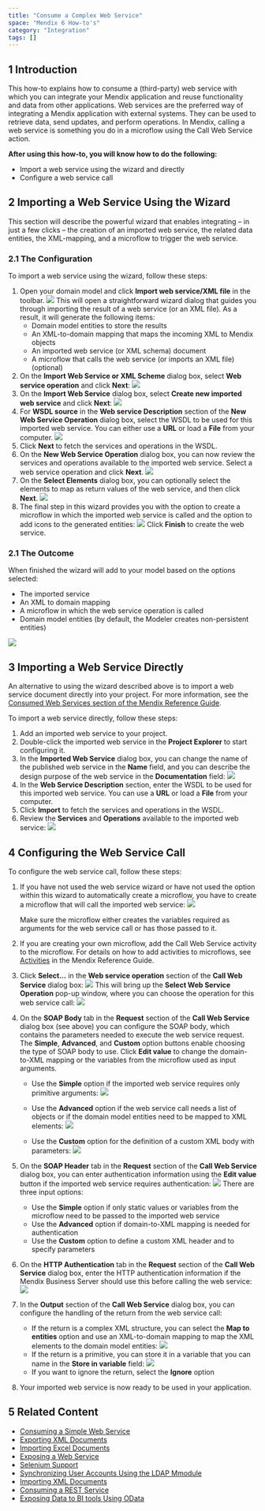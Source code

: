 ```yaml
---
title: "Consume a Complex Web Service"
space: "Mendix 6 How-to's"
category: "Integration"
tags: []
---
```


## 1 Introduction

This how-to explains how to consume a (third-party) web service with which you can integrate your Mendix application and reuse functionality and data from other applications. Web services are the preferred way of integrating a Mendix application with external systems. They can be used to retrieve data, send updates, and perform operations. In Mendix, calling a web service is something you do in a microflow using the Call Web Service action.

**After using this how-to, you will know how to do the following:**  

* Import a web service using the wizard and directly
* Configure a web service call

## 2 Importing a Web Service Using the Wizard

This section will describe the powerful wizard that enables integrating – in just a few clicks – the creation of an imported web service, the related data entities, the XML-mapping, and a microflow to trigger the web service.

### 2.1 The Configuration

To import a web service using the wizard, follow these steps:

1. Open your domain model and click **Import web service/XML file** in the toolbar.
    ![](attachments/18448730/18581788.png)
    This will open a straightforward wizard dialog that guides you through importing the result of a web service (or an XML file). As a result, it will generate the following items:
    * Domain model entities to store the results
    * An XML-to-domain mapping that maps the incoming XML to Mendix objects
    * An imported web service (or XML schema) document
    * A microflow that calls the web service (or imports an XML file) (optional)
2. On the **Import Web Service or XML Scheme** dialog box, select **Web service operation** and click **Next**:
    ![](attachments/18448730/18581787.png)
3. On the **Import Web Service** dialog box, select **Create new imported web service** and click **Next**:
    ![](attachments/18448730/18581786.png)
4. For **WSDL source** in the **Web service Description** section of the **New Web Service Operation** dialog box, select the WSDL to be used for this imported web service. You can either use a **URL** or load a **File** from your computer.
    ![](attachments/18448730/18581785.png)
5. Click **Next** to fetch the services and operations in the WSDL.
6. On the **New Web Service Operation** dialog box, you can now review the services and operations available to the imported web service. Select a web service operation and click **Next**.
    ![](attachments/18448730/18581784.png)
7. On the **Select Elements** dialog box, you can optionally select the elements to map as return values of the web service, and then click **Next**.
    ![](attachments/18448730/18581783.png)
8. The final step in this wizard provides you with the option to create a microflow in which the imported web service is called and the option to add icons to the generated entities: 
    ![](attachments/18448730/18581782.png)
    Click **Finish** to create the web service.

### 2.1 The Outcome

When finished the wizard will add to your model based on the options selected:

* The imported service
* An XML to domain mapping
* A microflow in which the web service operation is called
* Domain model entities (by default, the Modeler creates non-persistent entities)

![](attachments/18448730/18581781.png)

## 3 Importing a Web Service Directly

An alternative to using the wizard described above is to import a web service document directly into your project. For more information, see the [Consumed Web Services section of the Mendix Reference Guide](/refguide6/Consumed+Web+Services).

To import a web service directly, follow these steps:

1. Add an imported web service to your project.
2. Double-click the imported web service in the **Project Explorer** to start configuring it.
3. In the **Imported Web Service** dialog box, you can change the name of the published web service in the **Name** field, and you can describe the design purpose of the web service in the **Documentation** field:
    ![](attachments/18448730/18581780.png)
4. In the **Web Service Description** section, enter the WSDL to be used for this imported web service. You can use a **URL** or load a **File** from your computer. 
5. Click **Import** to fetch the services and operations in the WSDL.
6. Review the **Services** and **Operations** available to the imported web service:
    ![](attachments/18448730/18581779.png)

## 4 Configuring the Web Service Call

To configure the web service call, follow these steps:

1. If you have not used the web service wizard or have not used the option within this wizard to automatically create a microflow, you have to create a microflow that will call the imported web service:
    ![](attachments/18448730/18581778.png)

    <div class="alert alert-info">

    Make sure the microflow either creates the variables required as arguments for the web service call or has those passed to it.

    </div>

2. If you are creating your own microflow, add the Call Web Service activity to the microflow. For details on how to add activities to microflows, see [Activities](/refguide6/Activities) in the Mendix Reference Guide.
3. Click **Select...** in the **Web service operation** section of the **Call Web Service** dialog box:
    ![](attachments/18448730/18581796.png)
    This will bring up the **Select Web Service Operation** pop-up window, where you can choose the operation for this web service call:
    ![](attachments/18448730/18581777.png)
4. On the **SOAP Body** tab in the **Request** section of the **Call Web Service** dialog box (see above) you can configure the SOAP body, which contains the parameters needed to execute the web service request. The **Simple**, **Advanced**, and **Custom** option buttons enable choosing the type of SOAP body to use. Click **Edit value** to change the domain-to-XML mapping or the variables from the microflow used as input arguments.
    * Use the **Simple** option if the imported web service requires only primitive arguments:
    ![](attachments/18448730/18581791.png)

    * Use the **Advanced** option if the web service call needs a list of objects or if the domain model entities need to be mapped to XML elements: 
    ![](attachments/18448730/18581795.png)

    * Use the **Custom** option for the definition of a custom XML body with parameters:
    ![](attachments/18448730/18581792.png)
5. On the **SOAP Header** tab in the **Request** section of the **Call Web Service** dialog box, you can enter authentication information using the **Edit value** button if the imported web service requires authentication:
    ![](attachments/18448730/18581793.png)
    There are three input options:
    * Use the **Simple** option if only static values or variables from the microflow need to be passed to the imported web service
    * Use the **Advanced** option if domain-to-XML mapping is needed for authentication
    * Use the **Custom** option to define a custom XML header and to specify parameters
6. On the **HTTP Authentication** tab in the **Request** section of the **Call Web Service** dialog box, enter the HTTP authentication information if the Mendix Business Server should use this before calling the web service:
    ![](attachments/18448730/18581794.png)
7. In the **Output** section of the **Call Web Service** dialog box, you can configure the handling of the return from the web service call:
    * If the return is a complex XML structure, you can select the **Map to entities** option and use an XML-to-domain mapping to map the XML elements to the domain model entities:
    ![](attachments/18448730/18581790.png)
    * If the return is a primitive, you can store it in a variable that you can name in the **Store in variable** field:
    ![](attachments/18448730/18581789.png)
    * If you want to ignore the return, select the **Ignore** option
8.  Your imported web service is now ready to be used in your application.

## 5 Related Content

* [Consuming a Simple Web Service](Consume+a+Simple+Web+Service)
* [Exporting XML Documents](Export+XML+Documents)
* [Importing Excel Documents](Importing+Excel+Documents)
* [Exposing a Web Service](Expose+a+web+service)
* [Selenium Support](Selenium+Support)
* [Synchronizing User Accounts Using the LDAP Mmodule](Synchronizing+user+accounts+using+the+LDAP+module)
* [Importing XML Documents](Importing+XML+documents)
* [Consuming a REST Service](Consume+a+REST+Service)
* [Exposing Data to BI tools Using OData](Exposing+data+to+BI+tools+using+OData)